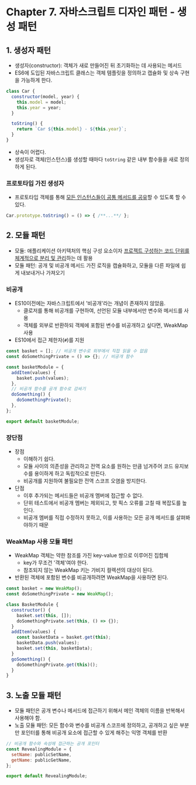 # Chapter 7. 자바스크립트 디자인 패턴 - 생성 패턴

## 1. 생성자 패턴

- 생성자(constructor): 객체가 새로 만들어진 뒤 초기화하는 데 사용되는 메서드
- ES6에 도입된 자바스크립트 클래스는 객체 템플릿을 정의하고 캡슐화 및 상속 구현을 가능하게 한다.

```js
class Car {
  constructor(model, year) {
    this.model = model;
    this.year = year;
  }

  toString() {
    return `Car ${this.model} - ${this.year}`;
  }
}
```

- 상속이 어렵다.
- 생성자로 객체(인스턴스)를 생성할 때마다 `toString` 같은 내부 함수들을 새로 정의하게 된다.

### 프로토타입 가진 생성자

- 프로토타입 객체를 통해 <u>모든 인스턴스들이 공통 메서드를 공유</u>할 수 있도록 할 수 있다.

```js
Car.prototype.toString() = () => { /**...**/ };
```

## 2. 모듈 패턴

- 모듈: 애플리케이션 아키텍처의 핵심 구성 요소이자 <u>프로젝트 구성하는 코드 단위를 체계적으로 분리 및 관리</u>하는 데 활용
- 모듈 패턴: 공개 및 비공개 메서드 가진 로직을 캡슐화하고, 모듈을 다른 파일에 쉽게 내보내거나 가져오기

### 비공개

- ES10이전에는 자바스크립트에서 '비공개'라는 개념이 존재하지 않았음.
  - 클로저를 통해 비공개를 구현하여, 선언된 모듈 내부에서만 변수와 메서드를 사용
  - 객체를 외부로 반환하되 객체에 포함된 변수를 비공개하고 싶다면, WeakMap 사용
- ES10에서 접근 제한자(`#`)를 지원

```js
const basket = []; // 비공개 변수로 외부에서 직접 읽을 수 없음
const doSomethingPrivate = () => {}; // 비공개 함수

const basketModule = {
  addItem(values) {
    basket.push(values);
  },
  // 비공개 함수를 공개 함수로 감싸기
  doSomething() {
    doSomethingPrivate();
  },
};

export default basketModule;
```

### 장단점

- 장점
  - 이해하기 쉽다.
  - 모듈 사이의 의존성을 관리하고 전역 요소를 원하는 만큼 넘겨주어 코드 유지보수를 용이하게 하고 독립적으로 만든다.
  - 비공개를 지원하여 불필요한 전역 스코프 오염을 방지한다.
- 단점
  - 이후 추가되는 메서드들은 비공개 멤버에 접근할 수 없다.
  - 단위 테스트에서 비공개 멤버는 제외되고, 핫 픽스 오류를 고칠 때 복잡도를 높인다.
  - 비공개 멤버를 직접 수정하지 못하고, 이를 사용하는 모든 공개 메서드를 살펴봐야하기 때문

### WeakMap 사용 모듈 패턴

- WeakMap 객체는 약한 참조를 가진 key-value 쌍으로 이루어진 집합체
  - key가 무조건 '객체'여야 한다.
  - 참조되지 않는 WeakMap 키는 가비지 컬렉션의 대상이 된다.
- 반환된 객체에 포함된 변수를 비공개하려면 WeakMap을 사용하면 된다.

```js
const basket = new WeakMap();
const doSomethingPrivate = new WeakMap();

class BasketModule {
  constructor() {
    basket.set(this, []);
    doSomethingPrivate.set(this, () => {});
  }
  addItem(values) {
    const basketData = basket.get(this);
    basketData.push(values);
    basket.set(this, basketData);
  }
  goSomething() {
    doSomethingPrivate.get(this)();
  }
}
```

## 3. 노출 모듈 패턴

- 모듈 패턴은 공개 변수나 메서드에 접근하기 위해서 메인 객체의 이름을 반복해서 사용해야 함.
- 노출 모듈 패턴: 모든 함수와 변수를 비공개 스코프에 정의하고, 공개하고 싶은 부분만 포인터를 통해 비공개 요소에 접근할 수 있게 해주는 익명 객체를 반환

```js
// 비공개 함수와 속성에 접근하는 공개 포인터
const RevealingModule = {
  setName: publicSetName,
  getName: publicGetName,
};

export default RevealingModule;
```
